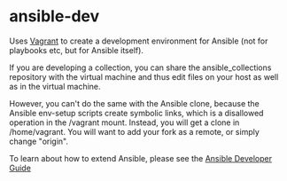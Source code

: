 # ansible-dev

Uses [Vagrant](https://www.vagrantup.com/) to create a development environment
for Ansible (not for playbooks etc, but for Ansible itself).

If you are developing a collection, you can share the ansible\_collections
repository with the virtual machine and thus edit files on your host as well
as in the virtual machine.

However, you can't do the same with the Ansible clone, because the Ansible
env-setup scripts create symbolic links, which is a disallowed operation
in the /vagrant mount. Instead, you will get a clone in /home/vagrant.
You will want to add your fork as a remote, or simply change "origin".

To learn about how to extend Ansible, please see the
[Ansible Developer Guide](https://docs.ansible.com/ansible/latest/dev_guide/index.html)
